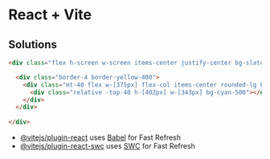 # React + Vite

## Solutions

```html
<div class="flex h-screen w-screen items-center justify-center bg-slate-500">

  <div class="border-4 border-yellow-400">
    <div class="mt-40 flex w-[375px] flex-col items-center rounded-lg border-4 border-black">
      <div class="relative -top-40 h-[402px] w-[343px] bg-cyan-500"></div>
    </div>
  </div>
  
</div>
```

- [@vitejs/plugin-react](https://github.com/vitejs/vite-plugin-react/blob/main/packages/plugin-react/README.md) uses [Babel](https://babeljs.io/) for Fast Refresh
- [@vitejs/plugin-react-swc](https://github.com/vitejs/vite-plugin-react-swc) uses [SWC](https://swc.rs/) for Fast Refresh
